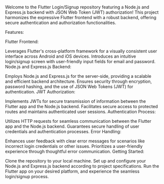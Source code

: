 Welcome to the Flutter Login/Signup repository featuring a Node.js and Express.js backend with JSON Web Token (JWT) authorization! This project harmonizes the expressive Flutter frontend with a robust backend, offering secure authentication and authorization functionalities.

Features:

Flutter Frontend:

Leverages Flutter's cross-platform framework for a visually consistent user interface across Android and iOS devices.
Introduces an intuitive login/signup screen with user-friendly input fields for email and password.
Node.js and Express.js Backend:

Employs Node.js and Express.js for the server-side, providing a scalable and efficient backend architecture.
Ensures security through encryption, password hashing, and the use of JSON Web Tokens (JWT) for authentication.
JWT Authorization:

Implements JWTs for secure transmission of information between the Flutter app and the Node.js backend.
Facilitates secure access to protected routes and maintains authenticated user sessions.
Authentication Process:

Utilizes HTTP requests for seamless communication between the Flutter app and the Node.js backend.
Guarantees secure handling of user credentials and authentication processes.
Error Handling:

Enhances user feedback with clear error messages for scenarios like incorrect login credentials or other issues.
Prioritizes a user-friendly experience through thoughtful error communication.
Getting Started:

Clone the repository to your local machine.
Set up and configure your Node.js and Express.js backend according to project specifications.
Run the Flutter app on your desired platform, and experience the seamless login/signup process.
